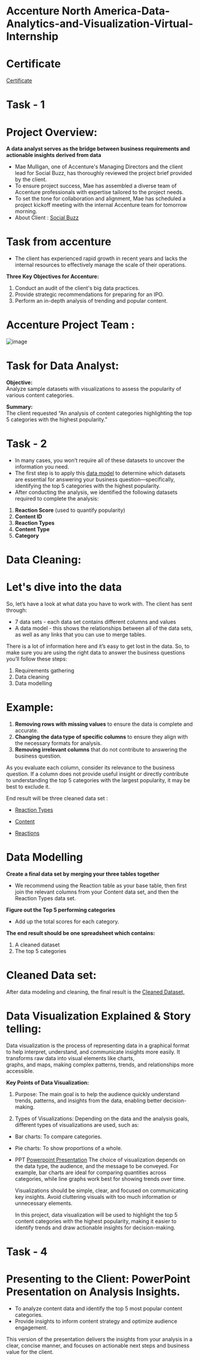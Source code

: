 # Accenture North America-Data-Analytics-and-Visualization-Virtual-Internship

# Certificate

[Certificate](https://github.com/mroyalreddy07/Accenture_Data_Analysis_Virtual_Intenship/blob/main/1734007077291_completion_certificate.pdf)

# Task - 1

# Project Overview:  

**A data analyst serves as the bridge between business requirements and actionable insights derived from data**

* Mae Mulligan, one of Accenture's Managing Directors and the client lead for Social Buzz, has thoroughly reviewed the project brief provided by the client.
* To ensure project success, Mae has assembled a diverse team of Accenture professionals with expertise tailored to the project needs.
* To set the tone for collaboration and alignment, Mae has scheduled a project kickoff meeting with the internal Accenture team for tomorrow morning.  
* About Client : [Social Buzz](https://github.com/mroyalreddy07/Accenture_Data_Analysis_Virtual_Intenship/blob/main/Data_Analytics%20Client%20Brief.pdf)

# Task from accenture

* The client has experienced rapid growth in recent years and lacks the internal resources to effectively manage the scale of their operations.  

**Three Key Objectives for Accenture:**  
1. Conduct an audit of the client's big data practices.  
2. Provide strategic recommendations for preparing for an IPO.  
3. Perform an in-depth analysis of trending and popular content.

# Accenture Project Team :
![image](https://github.com/user-attachments/assets/f3a774c8-f43d-4a73-b4d0-12863635b4c2)

# Task for Data Analyst:

**Objective:**  
Analyze sample datasets with visualizations to assess the popularity of various content categories.  

**Summary:**  
The client requested “An analysis of content categories highlighting the top 5 categories with the highest popularity.”  

# Task - 2

* In many cases, you won’t require all of these datasets to uncover the information you need.
* The first step is to apply this [data model](https://github.com/mroyalreddy07/Accenture_Data_Analysis_Virtual_Intenship/blob/main/Data%20model.pdf) to determine which datasets are essential for answering your     business question—specifically, identifying the top 5 categories with the highest popularity.
* After conducting the analysis, we identified the following datasets required to complete the analysis:

1. **Reaction Score** (used to quantify popularity)
2. **Content ID**
3. **Reaction Types**
4. **Content Type**
5. **Category**

# Data Cleaning:
# Let's dive into the data

So, let’s have a look at what data you have to work with. The client has sent through:

* 7 data sets - each data set contains different columns and values
* A data model - this shows the relationships between all of the data sets, as well as any links that you can use to merge tables.

 There is a lot of information here and it’s easy to get lost in the data. So, to make sure you are using the right data to answer the business questions you’ll follow these steps:

1. Requirements gathering
2. Data cleaning
3. Data modelling

# Example:

1. **Removing rows with missing values** to ensure the data is complete and accurate.
2. **Changing the data type of specific columns** to ensure they align with the necessary formats for analysis.
3. **Removing irrelevant columns** that do not contribute to answering the business question.  

As you evaluate each column, consider its relevance to the business question. If a column does not provide useful insight or directly contribute to understanding the top 5 categories with the largest popularity, it may be best to exclude it.

End result will be three cleaned data set :

* [Reaction Types](https://github.com/mroyalreddy07/Accenture_Data_Analysis_Virtual_Intenship/blob/main/ReactionTypes.csv)

* [Content](https://github.com/mroyalreddy07/Accenture_Data_Analysis_Virtual_Intenship/blob/main/Content.csv)

* [Reactions](https://github.com/mroyalreddy07/Accenture_Data_Analysis_Virtual_Intenship/blob/main/Reactions.csv)

# Data Modelling

**Create a final data set by merging your three tables together**

* We recommend using the Reaction table as your base table, then first join the relevant columns from your Content data set, and then the Reaction Types data set.

**Figure out the Top 5 performing categories**

* Add up the total scores for each category.

**The end result should be one spreadsheet which contains:**

1. A cleaned dataset
2. The top 5 categories

# Cleaned Data set:

  After data modeling and cleaning, the final result is the [Cleaned Dataset, ](https://github.com/mroyalreddy07/Accenture_Data_Analysis_Virtual_Intenship/blob/main/Cleaned%20Dataset.xlsx)

# Data Visualization Explained & Story telling:

  Data visualization is the process of representing data in a graphical format to help interpret, understand, and communicate insights more easily. It transforms raw data into visual elements like charts,       
  graphs, and maps, making complex patterns, trends, and relationships more accessible.

  **Key Points of Data Visualization:**

  1. Purpose:
     The main goal is to help the audience quickly understand trends, patterns, and insights from the data, enabling better decision-making.

  2. Types of Visualizations:
     Depending on the data and the analysis goals, different types of visualizations are used, such as:
  
  * Bar charts: To compare categories.
  * Pie charts: To show proportions of a whole.
  * PPT [Powerpoint Presentation](https://github.com/mroyalreddy07/Accenture_Data_Analysis_Virtual_Intenship/blob/main/Presentation%20DA_Task%203_final.pptx)
    The choice of visualization depends on the data type, the audience, and the message to be conveyed. For example, bar charts are ideal for comparing quantities across categories, while line graphs work best       for showing trends over time.

    Visualizations should be simple, clear, and focused on communicating key insights. Avoid cluttering visuals with too much information or unnecessary elements.

    In this project, data visualization will be used to highlight the top 5 content categories with the highest popularity, making it easier to identify trends and draw actionable insights for decision-making.

# Task - 4

# Presenting to the Client: PowerPoint Presentation on Analysis Insights.

  * To analyze content data and identify the top 5 most popular content categories.
  * Provide insights to inform content strategy and optimize audience engagement.

This version of the presentation delivers the insights from your analysis in a clear, concise manner, and focuses on actionable next steps and business value for the client.







